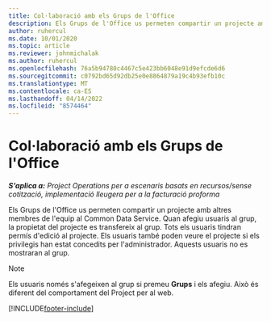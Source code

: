 ```yaml
---
title: Col·laboració amb els Grups de l'Office
description: Els Grups de l'Office us permeten compartir un projecte amb altres membres de l'equip dins del Common Data Service.
author: ruhercul
ms.date: 10/01/2020
ms.topic: article
ms.reviewer: johnmichalak
ms.author: ruhercul
ms.openlocfilehash: 76a5b94780c4467c5e423bb6048e91d9efcde6d6
ms.sourcegitcommit: c0792bd65d92db25e0e8864879a19c4b93efb10c
ms.translationtype: MT
ms.contentlocale: ca-ES
ms.lasthandoff: 04/14/2022
ms.locfileid: "8574464"
---
```

# <a name="collaboration-with-office-groups"></a>Col·laboració amb els Grups de l'Office

_**S'aplica a:** Project Operations per a escenaris basats en recursos/sense cotització, implementació lleugera per a la facturació proforma_



Els Grups de l'Office us permeten compartir un projecte amb altres membres de l'equip al Common Data Service. Quan afegiu usuaris al grup, la propietat del projecte es transfereix al grup. Tots els usuaris tindran permís d'edició al projecte. Els usuaris també poden veure el projecte si els privilegis han estat concedits per l'administrador. Aquests usuaris no es mostraran al grup.

> [!NOTE] 
> Els usuaris només s'afegeixen al grup si premeu **Grups** i els afegiu. Això és diferent del comportament del Project per al web. 



[!INCLUDE[footer-include](../includes/footer-banner.md)]